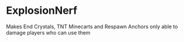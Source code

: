 # ExplosionNerf
Makes End Crystals, TNT Minecarts and Respawn Anchors only able to damage players who can use them
